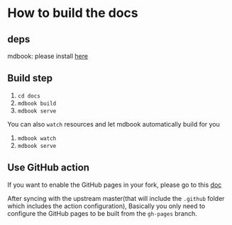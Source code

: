 # How to build the docs

## deps

mdbook: please install [here](https://github.com/rust-lang/mdBook)

## Build step

1. `cd docs`
2. `mdbook build`
3. `mdbook serve`

You can also `watch` resources and let mdbook automatically build for you

1. `mdbook watch`
2. `mdbook serve`

## Use GitHub action

If you want to enable the GitHub pages in your fork, please go to this
[doc](https://github.com/peaceiris/actions-mdbook)

After syncing with the upstream master(that will include the `.github` folder which includes the action configuration),
Basically you only need to configure the GitHub pages to be built from the `gh-pages` branch.
